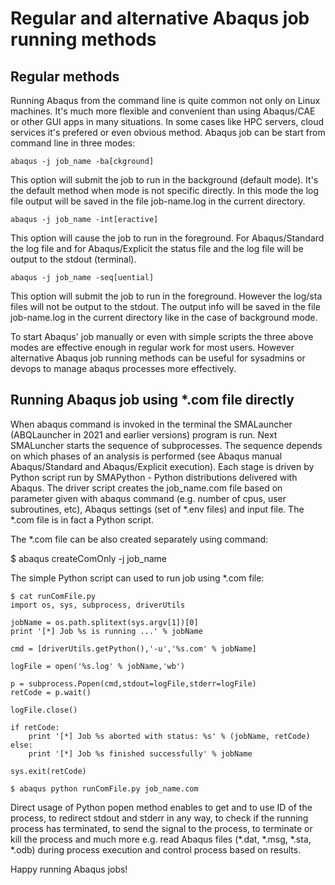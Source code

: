 # Regular and alternative Abaqus job running methods

## Regular methods
Running Abaqus from the command line is quite common not only on Linux machines. It's much more flexible and convenient than using Abaqus/CAE or other GUI apps in many situations. In some cases like HPC servers, cloud services it's prefered or even obvious method. 
Abaqus job can be start from command line in three modes:
```
abaqus -j job_name -ba[ckground]
```
This option will submit the job to run in the background (default mode). It's the default method when mode is not specific directly. In this mode the log file output will be saved in the file job-name.log in the current directory.
```
abaqus -j job_name -int[eractive]
```
This option will cause the job to run in the foreground. For Abaqus/Standard the log file and for Abaqus/Explicit the status file and the log file will be output to the stdout (terminal).
```
abaqus -j job_name -seq[uential]
```
This option will submit the job to run in the foreground. However the log/sta files will not be output to the stdout. The output info will be saved in the file job-name.log in the current directory like in the case of background mode.

To start Abaqus' job manually or even with simple scripts the three above modes are effective enough in regular work for most users. However alternative Abaqus job running methods can be useful for sysadmins or devops to manage abaqus processes more effectively.

## Running Abaqus job using \*.com file directly

When abaqus command is invoked in the terminal the SMALauncher (ABQLauncher in 2021 and earlier versions) program is run. Next SMALuncher starts the sequence of subprocesses. The sequence depends on which phases of an analysis is performed (see Abaqus manual Abaqus/Standard and Abaqus/Explicit execution). Each stage is driven by Python script run by SMAPython - Python distributions delivered with Abaqus. The driver script creates the job_name.com file based on parameter given with abaqus command (e.g. number of cpus, user subroutines, etc), Abaqus settings (set of \*.env files) and input file. The \*.com file is in fact a Python script.

The \*.com file can be also created separately using command:

$ abaqus createComOnly -j job_name

The simple Python script can used to run job using \*.com file:
```
$ cat runComFile.py
import os, sys, subprocess, driverUtils

jobName = os.path.splitext(sys.argv[1])[0]
print '[*] Job %s is running ...' % jobName

cmd = [driverUtils.getPython(),'-u','%s.com' % jobName]

logFile = open('%s.log' % jobName,'wb')

p = subprocess.Popen(cmd,stdout=logFile,stderr=logFile)
retCode = p.wait()

logFile.close()

if retCode:
    print '[*] Job %s aborted with status: %s' % (jobName, retCode)
else:
    print '[*] Job %s finished successfully' % jobName

sys.exit(retCode)

$ abaqus python runComFile.py job_name.com
```
Direct usage of Python popen method enables to get and to use ID of the process, to redirect stdout and stderr in any way, to check if the running process has terminated, to send the signal to the process, to terminate or kill the process and much more e.g. read Abaqus files (\*.dat, \*.msg, \*.sta, \*.odb) during process execution and control process based on results.

Happy running Abaqus jobs! 

